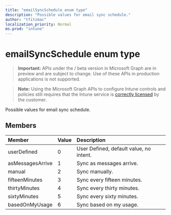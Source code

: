 ```yaml
---
title: "emailSyncSchedule enum type"
description: "Possible values for email sync schedule."
author: "tfitzmac"
localization_priority: Normal
ms.prod: "intune"
---
```


# emailSyncSchedule enum type

> **Important:** APIs under the / beta version in Microsoft Graph are in preview and are subject to change. Use of these APIs in production applications is not supported.

> **Note:** Using the Microsoft Graph APIs to configure Intune controls and policies still requires that the Intune service is [correctly licensed](https://go.microsoft.com/fwlink/?linkid=839381) by the customer.

Possible values for email sync schedule.
## Members
|Member|Value|Description|
|:---|:---|:---|
|userDefined|0|User Defined, default value, no intent.|
|asMessagesArrive|1|Sync as messages arrive.|
|manual|2|Sync manually.|
|fifteenMinutes|3|Sync every fifteen minutes.|
|thirtyMinutes|4|Sync every thirty minutes.|
|sixtyMinutes|5|Sync every sixty minutes.|
|basedOnMyUsage|6|Sync based on my usage.|





